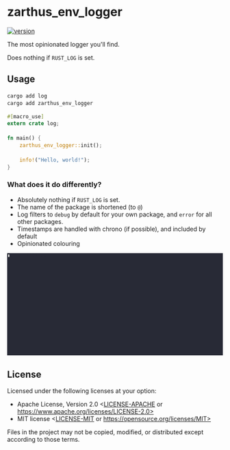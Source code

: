 # zarthus_env_logger

[![version](https://img.shields.io/crates/v/crawl?color=blue&logo=rust&style=flat-square)](https://crates.io/crates/zarthus_env_logger)

The most opinionated logger you'll find.

Does nothing if `RUST_LOG` is set.

## Usage

```bash
cargo add log
cargo add zarthus_env_logger
```

```rust
#[macro_use]
extern crate log;

fn main() {
    zarthus_env_logger::init();

    info!("Hello, world!");    
}
```

### What does it do differently?

- Absolutely nothing if `RUST_LOG` is set.
- The name of the package is shortened (to `@`)
- Log filters to `debug` by default for your own package, and `error` for all other packages.
- Timestamps are handled with chrono (if possible), and included by default
- Opinionated colouring

<img src="image/ascii.gif" width="1024">

## License

Licensed under the following licenses at your option:

- Apache License, Version 2.0 <[LICENSE-APACHE](LICENSE-APACHE) or https://www.apache.org/licenses/LICENSE-2.0>
- MIT license <[LICENSE-MIT](LICENSE-MIT) or https://opensource.org/licenses/MIT>

Files in the project may not be copied, modified, or distributed except according to those terms.
